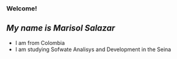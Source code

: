 ### Welcome!
## _My name is Marisol Salazar_

- I am from Colombia
- I am studying Sofwate Analisys and Development in the Seina

